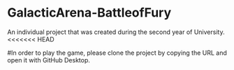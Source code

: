 # GalacticArena-BattleofFury
An individual project that was created during the second year of University.
<<<<<<< HEAD

#In order to play the game, please clone the project by copying the URL and open it with GitHub Desktop.
